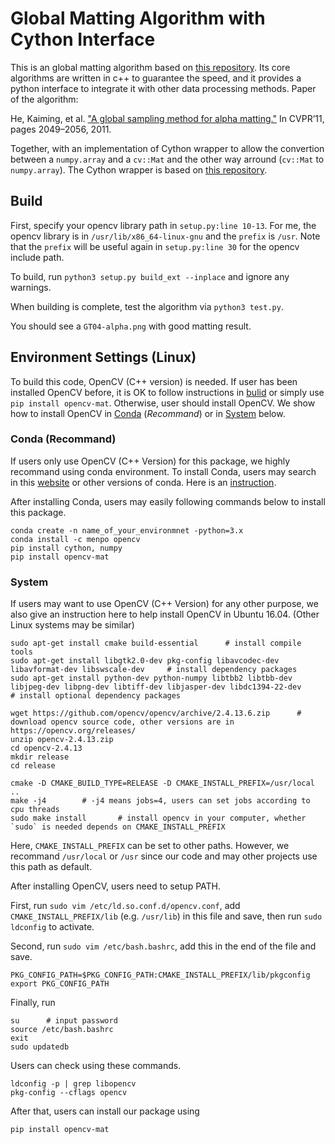 # Global Matting Algorithm with Cython Interface

This is an global matting algorithm based on [this repository](https://github.com/atilimcetin/global-matting). Its core algorithms are written in c++ to guarantee the speed, and it provides a python interface to integrate it with other data processing methods. Paper of the algorithm:

He, Kaiming, et al. ["A global sampling method for alpha matting."](http://kaiminghe.com/publications/cvpr11matting.pdf) In CVPR’11, pages 2049–2056, 2011.

Together, with an implementation of Cython wrapper to allow the convertion between a `numpy.array` and a `cv::Mat` and the other way arround (`cv::Mat` to `numpy.array`). The Cython wrapper is based on [this repository](https://github.com/solivr/cython_opencvMat).

## Build

First, specify your opencv library path in `setup.py:line 10-13`. For me, the opencv library is in `/usr/lib/x86_64-linux-gnu` and the `prefix` is `/usr`. Note that the `prefix` will be useful again in `setup.py:line 30` for the opencv include path.

To build, run `python3 setup.py build_ext --inplace` and ignore any warnings.

When building is complete, test the algorithm via `python3 test.py`.

You should see a `GT04-alpha.png` with good matting result.

## Environment Settings (Linux)

To build this code, OpenCV (C++ version) is needed. If user has been installed OpenCV before, it is OK to follow instructions in [bulid](#build) or simply use `pip install opencv-mat`. Otherwise, user should install OpenCV. We show how to install OpenCV in [Conda](#Conda-(Recommand)) (*Recommand*) or in [System](#System) below. 

### Conda (Recommand)

If users only use OpenCV (C++ Version) for this package, we highly recommand using conda environment. To install Conda, users may search in this [website](https://www.anaconda.com/) or other versions of conda. Here is an [instruction](https://problemsolvingwithpython.com/01-Orientation/01.05-Installing-Anaconda-on-Linux/).

After installing Conda, users may easily following commands below to install this package. 
```
conda create -n name_of_your_environmnet -python=3.x
conda install -c menpo opencv 
pip install cython, numpy
pip install opencv-mat
```

### System

If users may want to use OpenCV (C++ Version) for any other purpose, we also give an instruction here to help install OpenCV in Ubuntu 16.04. (Other Linux systems may be similar)

```
sudo apt-get install cmake build-essential      # install compile tools
sudo apt-get install libgtk2.0-dev pkg-config libavcodec-dev libavformat-dev libswscale-dev     # install dependency packages
sudo apt-get install python-dev python-numpy libtbb2 libtbb-dev libjpeg-dev libpng-dev libtiff-dev libjasper-dev libdc1394-22-dev       # install optional dependency packages

wget https://github.com/opencv/opencv/archive/2.4.13.6.zip      # download opencv source code, other versions are in https://opencv.org/releases/
unzip opencv-2.4.13.zip
cd opencv-2.4.13
mkdir release
cd release

cmake -D CMAKE_BUILD_TYPE=RELEASE -D CMAKE_INSTALL_PREFIX=/usr/local ..     
make -j4        # -j4 means jobs=4, users can set jobs according to cpu threads
sudo make install       # install opencv in your computer, whether `sudo` is needed depends on CMAKE_INSTALL_PREFIX
```

Here, `CMAKE_INSTALL_PREFIX` can be set to other paths. However, we recommand `/usr/local` or `/usr` since our code and may other projects use this path as default. 

After installing OpenCV, users need to setup PATH. 

First, run `sudo vim /etc/ld.so.conf.d/opencv.conf`, add `CMAKE_INSTALL_PREFIX/lib` (e.g. `/usr/lib`) in this file and save, then run `sudo ldconfig` to activate. 

Second, run `sudo vim /etc/bash.bashrc`, add this in the end of the file and save.
```
PKG_CONFIG_PATH=$PKG_CONFIG_PATH:CMAKE_INSTALL_PREFIX/lib/pkgconfig
export PKG_CONFIG_PATH
```

Finally, run 
```
su      # input password
source /etc/bash.bashrc
exit
sudo updatedb
```

Users can check using these commands. 
```
ldconfig -p | grep libopencv
pkg-config --cflags opencv
```

After that, users can install our package using
```
pip install opencv-mat
```